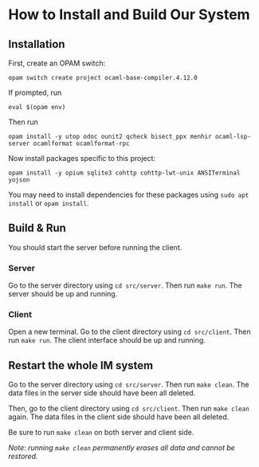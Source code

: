 # How to Install and Build Our System

## Installation

First, create an OPAM switch:

```text
opam switch create project ocaml-base-compiler.4.12.0
```

If prompted, run

```text
eval $(opam env)
```

Then run

```text
opam install -y utop odoc ounit2 qcheck bisect_ppx menhir ocaml-lsp-server ocamlformat ocamlformat-rpc
```

Now install packages specific to this project:

```text
opam install -y opium sqlite3 cohttp cohttp-lwt-unix ANSITerminal yojson 
```

You may need to install dependencies for these packages using `sudo apt install` or `opam install`.

## Build & Run

You should start the server before running the client.

### Server

Go to the server directory using `cd src/server`. Then run `make run`. The server should be up and running.

### Client

Open a new terminal. Go to the client directory using `cd src/client`. Then run `make run`. The client interface should be up and running.

## Restart the whole IM system

Go to the server directory using `cd src/server`. Then run `make clean`. The data files in the server side should have been all deleted. 

Then, go to the client directory using `cd src/client`. Then run `make clean` again. The data files in the client side should have been all deleted. 

Be sure to run `make clean` on both server and client side. 

*Note: running `make clean` permanently erases all data and cannot be restored.*